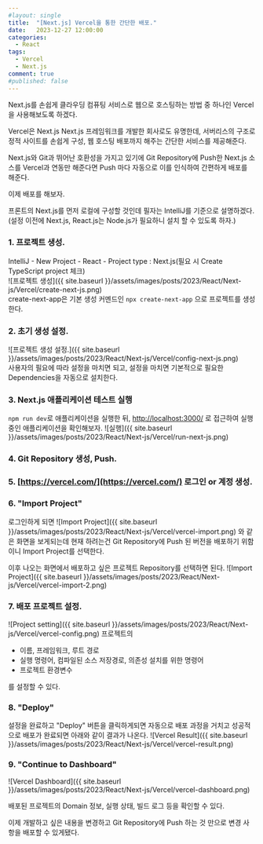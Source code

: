 ```yaml
---
#layout: single
title:	"[Next.js] Vercel을 통한 간단한 배포."
date:	2023-12-27 12:00:00
categories:
  - React
tags:
  - Vercel
  - Next.js
comment: true
#published: false 
---
```


Next.js를 손쉽게 클라우딩 컴퓨팅 서비스로 웹으로 호스팅하는 방법 중 하나인 Vercel을 사용해보도록 하겠다.

Vercel은 Next.js Next.js 프레임워크를 개발한 회사로도 유명한데, 서버리스의 구조로 정적 사이트를 손쉽게 구성,
웹 호스팅 배포까지 해주는 간단한 서비스를 제공해준다.

Next.js와 Git과 뛰어난 호환성을 가지고 있기에 Git Repository에 Push한 Next.js 소스를
Vercel과 연동만 해준다면 Push 마다 자동으로 이를 인식하여 간편하게 배포를 해준다.
 
이제 배포를 해보자.

프론트의 Next.js를 먼저 로컬에 구성할 것인데 필자는 IntelliJ를 기준으로 설명하겠다.
(설정 이전에 Next.js, React.js는 Node.js가 필요하니 설치 할 수 있도록 하자.)

### 1. 프로젝트 생성.  
IntelliJ - New Project - React - Project type : Next.js(필요 시 Create TypeScript project 체크)  
![프로젝트 생성]({{ site.baseurl }}/assets/images/posts/2023/React/Next-js/Vercel/create-next-js.png)  
create-next-app은 기본 생성 커멘드인 `npx create-next-app` 으로 프로젝트를 생성한다.  

### 2. 초기 생성 설정.
![프로젝트 생성 설정.]({{ site.baseurl }}/assets/images/posts/2023/React/Next-js/Vercel/config-next-js.png)  
사용자의 필요에 따라 설정을 마치면 되고, 설정을 마치면 기본적으로 필요한 Dependencies을 자동으로 설치한다.

### 3. Next.js 애플리케이션 테스트 실행
`npm run dev`로 애플리케이션을 실행한 뒤, [http://localhost:3000/](http://localhost:3000/) 로 접근하여 실행중인 애플리케이션을 확인해보자.
![실행]({{ site.baseurl }}/assets/images/posts/2023/React/Next-js/Vercel/run-next-js.png)

### 4.  Git Repository 생성, Push.

### 5. [https://vercel.com/](https://vercel.com/) 로그인 or 계정 생성.

### 6. "Import Project"    
로그인하게 되면
![Import Project]({{ site.baseurl }}/assets/images/posts/2023/React/Next-js/Vercel/vercel-import.png)
와 같은 화면을 보게되는데 현재 하려는건 Git Repository에 Push 된 버전을 배포하기 위함이니 Import Project를 선택한다.  

이후 나오는 화면에서 배포하고 싶은 프로젝트 Repository를 선택하면 된다.
![Import Project]({{ site.baseurl }}/assets/images/posts/2023/React/Next-js/Vercel/vercel-import-2.png)

### 7. 배포 프로젝트 설정.
![Project setting]({{ site.baseurl }}/assets/images/posts/2023/React/Next-js/Vercel/vercel-config.png)
프로젝트의
- 이름, 프레임워크, 루트 경로
- 실행 명령어, 컴파일된 소스 저장경로, 의존성 설치를 위한 명령어
- 프로젝트 환경변수

를 설정할 수 있다.

### 8. "Deploy"
설정을 완료하고 "Deploy" 버튼을 클릭하게되면 자동으로 배포 과정을 거치고 성공적으로 배포가 완료되면 아래와 같이 결과가 나온다.
![Vercel Result]({{ site.baseurl }}/assets/images/posts/2023/React/Next-js/Vercel/vercel-result.png)

### 9. "Continue to Dashboard"
![Vercel Dashboard]({{ site.baseurl }}/assets/images/posts/2023/React/Next-js/Vercel/vercel-dashboard.png)

배포된 프로젝트의 Domain 정보, 실행 상태, 빌드 로그 등을 확인할 수 있다. 

이제 개발하고 싶은 내용을 변경하고 Git Repository에 Push 하는 것 만으로 변경 사항을 배포할 수 있게됐다.

